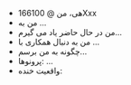 - هی، من @ 166100Xxx
- من به ...
- من در حال حاضر یاد می گیرم...
- من به دنبال همکاری با ...
- چگونه به من برسم...
- پرونوها: ...
- واقعیت خنده: 

<!---
166100Xxx/166100Xxx یک مخزن ویژه است زیرا README.md آن در پروفایل GitHub شما ظاهر می شود.
می توانید لینک پیش بینی را کلیک کنید تا به تغییرات خود نگاه کنید.
--->
